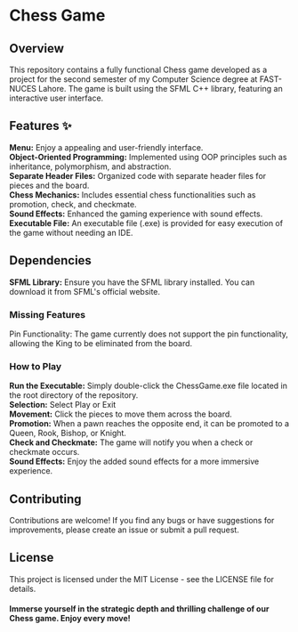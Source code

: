 # **Chess Game**
## **Overview** 
This repository contains a fully functional Chess game developed as a project for the second semester of my Computer Science degree at FAST-NUCES Lahore. The game is built using the SFML C++ library, featuring an interactive user interface.

## **Features** ✨
**Menu:** Enjoy a appealing and user-friendly interface.  
**Object-Oriented Programming:** Implemented using OOP principles such as inheritance, polymorphism, and abstraction.  
**Separate Header Files:** Organized code with separate header files for pieces and the board.  
**Chess Mechanics:** Includes essential chess functionalities such as promotion, check, and checkmate.  
**Sound Effects:** Enhanced the gaming experience with sound effects.  
**Executable File:** An executable file (.exe) is provided for easy execution of the game without needing an IDE.  

## Dependencies
**SFML Library:** Ensure you have the SFML library installed. You can download it from SFML's official website.

### Missing Features
Pin Functionality: The game currently does not support the pin functionality, allowing the King to be eliminated from the board.  

### How to Play
**Run the Executable:** Simply double-click the ChessGame.exe file located in the root directory of the repository.  
**Selection:** Select Play or Exit  
**Movement:** Click the pieces to move them across the board.  
**Promotion:** When a pawn reaches the opposite end, it can be promoted to a Queen, Rook, Bishop, or Knight.  
**Check and Checkmate:** The game will notify you when a check or checkmate occurs.  
**Sound Effects:** Enjoy the added sound effects for a more immersive experience.  

## Contributing
Contributions are welcome! If you find any bugs or have suggestions for improvements, please create an issue or submit a pull request.  

## License
This project is licensed under the MIT License - see the LICENSE file for details.  

#### **Immerse yourself in the strategic depth and thrilling challenge of our Chess game. Enjoy every move!**
